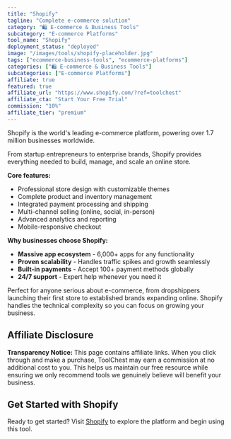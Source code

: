 ```yaml
---
title: "Shopify"
tagline: "Complete e-commerce solution"
category: "🛍️ E-commerce & Business Tools"
subcategory: "E-commerce Platforms"
tool_name: "Shopify"
deployment_status: "deployed"
image: "/images/tools/shopify-placeholder.jpg"
tags: ["ecommerce-business-tools", "ecommerce-platforms"]
categories: ["🛍️ E-commerce & Business Tools"]
subcategories: ["E-commerce Platforms"]
affiliate: true
featured: true
affiliate_url: "https://www.shopify.com/?ref=toolchest"
affiliate_cta: "Start Your Free Trial"
commission: "10%"
affiliate_tier: "premium"
---
```

Shopify is the world's leading e-commerce platform, powering over 1.7 million businesses worldwide.

From startup entrepreneurs to enterprise brands, Shopify provides everything needed to build, manage, and scale an online store.

**Core features:**
- Professional store design with customizable themes
- Complete product and inventory management
- Integrated payment processing and shipping
- Multi-channel selling (online, social, in-person)
- Advanced analytics and reporting
- Mobile-responsive checkout

**Why businesses choose Shopify:**
- **Massive app ecosystem** - 6,000+ apps for any functionality
- **Proven scalability** - Handles traffic spikes and growth seamlessly
- **Built-in payments** - Accept 100+ payment methods globally
- **24/7 support** - Expert help whenever you need it

Perfect for anyone serious about e-commerce, from dropshippers launching their first store to established brands expanding online. Shopify handles the technical complexity so you can focus on growing your business.


## Affiliate Disclosure

**Transparency Notice:** This page contains affiliate links. When you click through and make a purchase, ToolChest may earn a commission at no additional cost to you. This helps us maintain our free resource while ensuring we only recommend tools we genuinely believe will benefit your business.

## Get Started with Shopify

Ready to get started? Visit [Shopify](https://www.shopify.com) to explore the platform and begin using this tool.